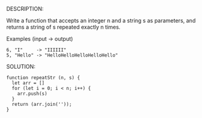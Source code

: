 DESCRIPTION:

Write a function that accepts an integer n and a string s as parameters, and returns a string of s repeated exactly n times.

Examples (input -> output)
```
6, "I"     -> "IIIIII"
5, "Hello" -> "HelloHelloHelloHelloHello"
```
SOLUTION:
```
function repeatStr (n, s) {
  let arr = []
  for (let i = 0; i < n; i++) {
    arr.push(s)
  }
  return (arr.join(''));
}
```
